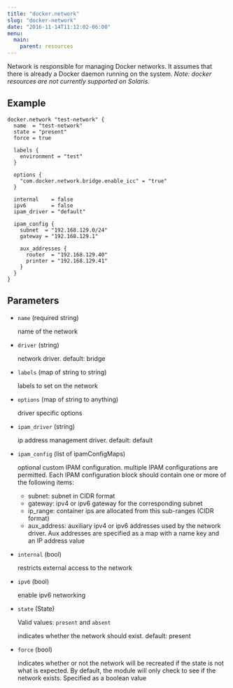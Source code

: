 ```yaml
---
title: "docker.network"
slug: "docker-network"
date: "2016-11-14T11:12:02-06:00"
menu:
  main:
    parent: resources
---
```



Network is responsible for managing Docker networks. It assumes that there is
already a Docker daemon running on the system.
*Note: docker resources are not currently supported on Solaris.*


## Example

```hcl
docker.network "test-network" {
  name  = "test-network"
  state = "present"
  force = true

  labels {
    environment = "test"
  }

  options {
    "com.docker.network.bridge.enable_icc" = "true"
  }

  internal    = false
  ipv6        = false
  ipam_driver = "default"

  ipam_config {
    subnet  = "192.168.129.0/24"
    gateway = "192.168.129.1"

    aux_addresses {
      router  = "192.168.129.40"
      printer = "192.168.129.41"
    }
  }
}

```


## Parameters

- `name` (required string)

  name of the network

- `driver` (string)

  network driver. default: bridge

- `labels` (map of string to string)

  labels to set on the network

- `options` (map of string to anything)

  driver specific options

- `ipam_driver` (string)

  ip address management driver. default: default

- `ipam_config` (list of ipamConfigMaps)

  optional custom IPAM configuration. multiple IPAM configurations are
permitted. Each IPAM configuration block should contain one or more of the
following items:

  * subnet:      subnet in CIDR format
  * gateway:     ipv4 or ipv6 gateway for the corresponding subnet
  * ip_range:    container ips are allocated from this sub-ranges (CIDR format)
  * aux_address: auxiliary ipv4 or ipv6 addresses used by the network driver.
                 Aux addresses are specified as a map with a name key and an IP
                 address value

- `internal` (bool)

  restricts external access to the network

- `ipv6` (bool)

  enable ipv6 networking

- `state` (State)


  Valid values: `present` and `absent`

  indicates whether the network should exist. default: present

- `force` (bool)

  indicates whether or not the network will be recreated if the state is not
what is expected. By default, the module will only check to see if the
network exists. Specified as a boolean value


